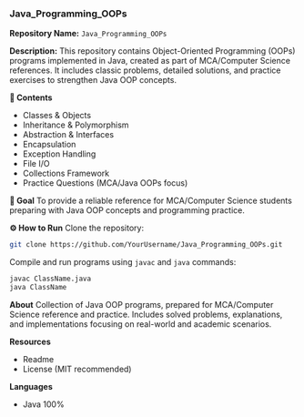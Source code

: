 ### **Java_Programming_OOPs**

**Repository Name:** `Java_Programming_OOPs`

**Description:**
This repository contains Object-Oriented Programming (OOPs) programs implemented in Java, created as part of MCA/Computer Science references. It includes classic problems, detailed solutions, and practice exercises to strengthen Java OOP concepts.

**📂 Contents**

* Classes & Objects
* Inheritance & Polymorphism
* Abstraction & Interfaces
* Encapsulation
* Exception Handling
* File I/O
* Collections Framework
* Practice Questions (MCA/Java OOPs focus)

**🎯 Goal**
To provide a reliable reference for MCA/Computer Science students preparing with Java OOP concepts and programming practice.

**⚙️ How to Run**
Clone the repository:

```bash
git clone https://github.com/YourUsername/Java_Programming_OOPs.git
```

Compile and run programs using `javac` and `java` commands:

```bash
javac ClassName.java
java ClassName
```

**About**
Collection of Java OOP programs, prepared for MCA/Computer Science reference and practice. Includes solved problems, explanations, and implementations focusing on real-world and academic scenarios.

**Resources**

* Readme
* License (MIT recommended)

**Languages**

* Java 100%
